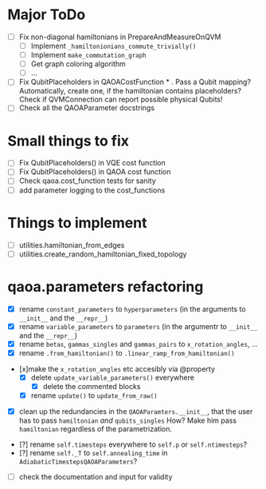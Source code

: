 # Major ToDo
 - [ ] Fix non-diagonal hamiltonians in PrepareAndMeasureOnQVM
   - [ ] Implement `_hamiltonionians_commute_trivially()`
   - [ ] Implement `make_commutation_graph`
   - [ ] Get graph coloring algorithm
   - [ ] ...
 - [ ] Fix QubitPlaceholders in QAOACostFunction * . Pass a Qubit mapping? Automatically,
   create one, if the hamiltonian contains placeholders? Check if QVMConnection
   can report possible physical Qubits!
 - [ ] Check all the QAOAParameter docstrings

# Small things to fix
 - [ ] Fix QubitPlaceholders() in VQE cost function
 - [ ] Fix QubitPlaceholders() in QAOA cost function
 - [ ] Check qaoa.cost_function tests for sanity
 - [ ] add parameter logging to the cost_functions

# Things to implement
  - [ ] utilities.hamiltonian_from_edges
  - [ ] utilities.create_random_hamiltonian_fixed_topology

# qaoa.parameters refactoring
 - [x] rename `constant_parameters` to `hyperparameters` (in the arguments to `__init__` and the `__repr__`)
 - [x] rename `variable_parameters` to `parameters` (in the argumentr to `__init__` and the `__repr__`)
 - [x] rename `betas`, `gammas_singles` and `gammas_pairs` to `x_rotation_angles`, ...
 - [x] rename `.from_hamiltonian()` to `.linear_ramp_from_hamiltonian()`
 - [x]make the `x_rotation_angles` etc accesibly via @property
   - [x] delete `update_variable_parameters()` everywhere
      - [x] delete the commented blocks 
   - [x] rename `update()` to `update_from_raw()`
 - [x] clean up the redundancies in the `QAOAParamters.__init__`, that the user has
   to pass `hamiltonian` _and_ `qubits_singles`
   How? Make him pass `hamiltonian` regardless of the parametrization.
 - [?] rename `self.timesteps` everywhere to `self.p` or `self.ntimesteps`?
 - [?] rename `self._T` to `self.annealing_time` in `AdiabaticTimestepsQAOAParameters`? 
 - [ ] check the documentation and input for validity


